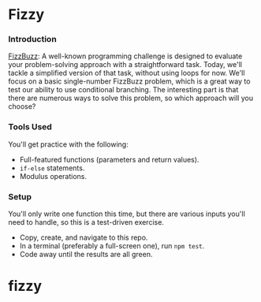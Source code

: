 # Fizzy

### Introduction

[FizzBuzz](https://en.wikipedia.org/wiki/Fizz_buzz): A well-known programming challenge is designed to evaluate your problem-solving approach with a straightforward task. Today, we'll tackle a simplified version of that task, without using loops for now. We'll focus on a basic single-number FizzBuzz problem, which is a great way to test our ability to use conditional branching. The interesting part is that there are numerous ways to solve this problem, so which approach will you choose?

### Tools Used

You'll get practice with the following:

- Full-featured functions (parameters and return values).
- `if-else` statements.
- Modulus operations.

### Setup

You'll only write one function this time, but there are various inputs you'll need to handle, so this is a test-driven exercise.

- Copy, create, and navigate to this repo.
- In a terminal (preferably a full-screen one), run `npm test`.
- Code away until the results are all green.
# fizzy
